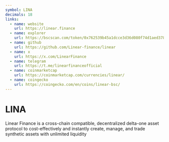 ```yaml
---
symbol: LINA
decimals: 18
links:
  - name: website
    url: https://linear.finance
  - name: explorer
    url: https://bscscan.com/token/0x762539b45a1dcce3d36d080f74d1aed37844b878
  - name: github
    url: https://github.com/Linear-finance/linear
  - name: x
    url: https://x.com/LinearFinance
  - name: telegram
    url: https://t.me/linearfinanceofficial
  - name: coinmarketcap
    url: https://coinmarketcap.com/currencies/linear/
  - name: coingecko
    url: https://coingecko.com/en/coins/linear-bsc/
---
```


# LINA

Linear Finance is a cross-chain compatible, decentralized delta-one asset protocol to cost-effectively and instantly create, manage, and trade synthetic assets with unlimited liquidity
